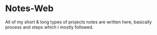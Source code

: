 # Notes-Web
All of my short & long types of projects notes are written here, basically process and steps which i mostly followed.

